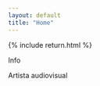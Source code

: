 ```yaml
---
layout: default
title: "Home"
---
```

<main>
	<div class="section">
		<div class="container">
			{% include return.html %}
			<p class="has-text-weight-bold">Info</p>
			<p>Artista audiovisual</p>
		</div>
	</div>
</main>
